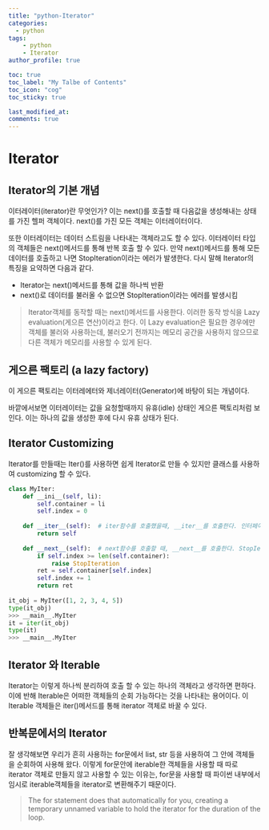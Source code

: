 ```yaml
---
title: "python-Iterator"
categories: 
  - python
tags:
    - python
    - Iterator
author_profile: true

toc: true
toc_label: "My Talbe of Contents"
toc_icon: "cog"
toc_sticky: true

last_modified_at:
comments: true
---
```


# Iterator

## Iterator의 기본 개념

이터레이터(iterator)란 무엇인가? 이는 next()를 호출할 때 다음값을 생성해내는 상태를 가진 헬퍼 객체이다. next()를 가진 모든 객체는 이터레이터이다.

또한 이터레이터는 데이터 스트림을 나타내는 객체라고도 할 수 있다. 이터레이터 타입의 객체들은 next()메서드를 통해 반복 호출 할 수 있다. 만약 next()메서드를 통해 모든 데이터를 호출하고 나면 StopIteration이라는 에러가 발생한다. 다시 말해 Iterator의 특징을 요약하면 다음과 같다.

- Iterator는 next()메서드를 통해 값을 하나씩 반환
- next()로 데이터를 불러올 수 없으면 StopIteration이라는 에러를 발생시킴

> Iterator객체를 동작할 때는 next()메서드를 사용한다. 이러한 동작 방식을 Lazy evaluation(게으른 연산)이라고 한다. 이 Lazy evaluation은 필요한 경우에만 객체를 불러와 사용하는데, 불러오기 전까지는 메모리 공간을 사용하지 않으므로 다른 객체가 메모리를 사용할 수 있게 된다.


## 게으른 팩토리 (a lazy factory)

이 게으른 팩토리는 이터레에터와 제너레이터(Generator)에 바탕이 되는 개념이다. 

바깥에서보면 이터레이터는 값을 요청할때까지 유휴(idle) 상태인 게으른 팩토리처럼 보인다. 이는 하나의 값을 생성한 후에 다시 유휴 상태가 된다.


## Iterator Customizing

Iterator를 만들때는 Iter()를 사용하면 쉽게 Iterator로 만들 수 있지만 클래스를 사용하여 customizing 할 수 있다.

```python
class MyIter:
    def __ini__(self, li):
        self.container = li
        self.index = 0
	
    def __iter__(self):  # iter함수를 호출했을때, __iter__를 호출한다. 인터페이스 역할
        return self
	
    def __next__(self):  # next함수를 호출할 때, __next__를 호출한다. StopIeration에러 조건만 있으면 내용 수정 가능
        if self.index >= len(self.container):
            raise StopIteration
        ret = self.container[self.index]
        self.index += 1
        return ret
    
it_obj = MyIter([1, 2, 3, 4, 5])
type(it_obj)
>>> __main__.MyIter
it = iter(it_obj)
type(it)
>>> __main__.MyIter
```

## Iterator 와 Iterable

Iterator는 이렇게 하나씩 분리하여 호출 할 수 있는 하나의 객체라고 생각하면 편하다. 이에 반해 Iterable은 어떠한 객체들의 순회 가능하다는 것을 나타내는 용어이다. 이 Iterable 객체들은 iter()메서드를 통해 iterator 객체로 바꿀 수 있다. 

## 반복문에서의 Iterator

잘 생각해보면 우리가 흔히 사용하는 for문에서 list, str 등을 사용하여 그 안에 객체들을 순회하여 사용해 왔다. 이렇게 for문안에 iterable한 객체들을 사용할 때 따로 iterator 객체로 만들지 않고 사용할 수 있는 이유는, for문을 사용할 때 파이썬 내부에서 임시로 iterable객체들을 iterator로 변환해주기 때문이다.

> The for statement does that automatically for you, creating a temporary unnamed variable to hold the iterator for the duration of the loop.

